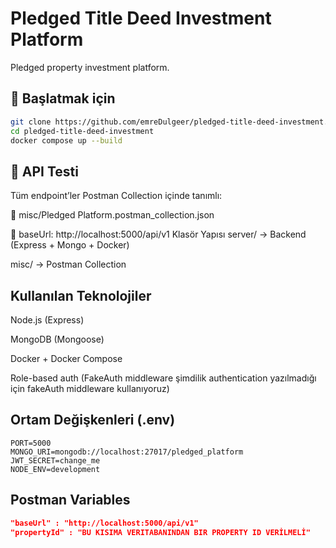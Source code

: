# Pledged Title Deed Investment Platform 

Pledged property investment platform.

## 🚀 Başlatmak için

```bash
git clone https://github.com/emreDulgeer/pledged-title-deed-investment.git
cd pledged-title-deed-investment
docker compose up --build
```
## 🧪 API Testi
Tüm endpoint’ler Postman Collection içinde tanımlı:

📁 misc/Pledged Platform.postman_collection.json

🔑 baseUrl: http://localhost:5000/api/v1
Klasör Yapısı
server/ → Backend (Express + Mongo + Docker)

misc/ → Postman Collection 

## Kullanılan Teknolojiler
Node.js (Express)

MongoDB (Mongoose)

Docker + Docker Compose

Role-based auth (FakeAuth middleware şimdilik authentication yazılmadığı için fakeAuth middleware kullanıyoruz)
## Ortam Değişkenleri (.env)
```env
PORT=5000
MONGO_URI=mongodb://localhost:27017/pledged_platform
JWT_SECRET=change_me
NODE_ENV=development
```

## Postman Variables
```json
"baseUrl" : "http://localhost:5000/api/v1"
"propertyId" : "BU KISIMA VERITABANINDAN BIR PROPERTY ID VERİLMELİ"
```
